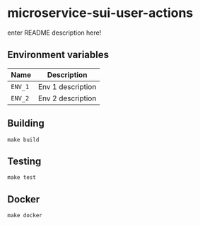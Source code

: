 
# microservice-sui-user-actions

enter README description here!

## Environment variables

|             Name             |                                  Description
|------------------------------|------------------------------------------------------------------------------|
| `ENV_1`                      | Env 1 description                                                            |
| `ENV_2`                      | Env 2 description                                                            |

## Building

    make build

## Testing

    make test

## Docker

    make docker
